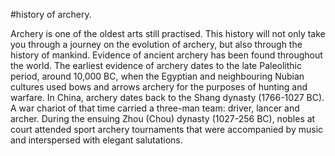 
#history of archery.

Archery is one of the oldest arts still practised. This history will not only take you through a journey on the evolution of archery, but also through the history of mankind. Evidence of ancient archery has been found throughout the world.
The earliest evidence of archery dates to the late Paleolithic period, around 10,000 BC, when the Egyptian and neighbouring Nubian cultures used bows and arrows archery for the purposes of hunting and warfare.
In China, archery dates back to the Shang dynasty (1766-1027 BC). A war chariot of that time carried a three-man team: driver, lancer and archer. During the ensuing Zhou (Chou) dynasty (1027-256 BC), nobles at court attended sport archery tournaments that were accompanied by music and interspersed with elegant salutations.

